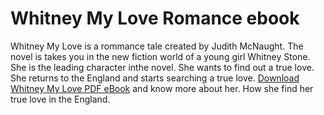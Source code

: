 # Whitney My Love Romance ebook
Whitney My Love is a rommance tale created by Judith McNaught. The novel is takes you in the new fiction world of a young girl Whitney Stone. She is the leading character inthe novel. She wants to find out a true love. She returns to the England and starts searching a true love. <a href="http://aazaebooks.com/whitney-my-love-the-westmoreland-dynasty-saga/">Download Whitney My Love PDF eBook</a> and know more about her. How she find her true love in the England.

 
